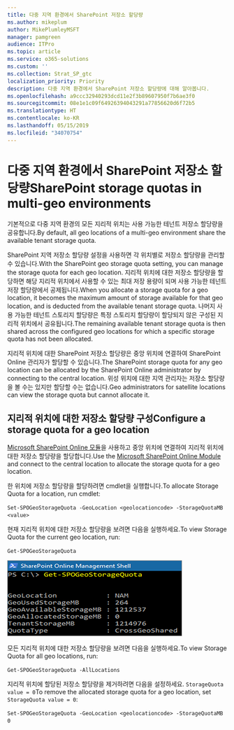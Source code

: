```yaml
---
title: 다중 지역 환경에서 SharePoint 저장소 할당량
ms.author: mikeplum
author: MikePlumleyMSFT
manager: pamgreen
audience: ITPro
ms.topic: article
ms.service: o365-solutions
ms.custom: ''
ms.collection: Strat_SP_gtc
localization_priority: Priority
description: 다중 지역 환경에서 SharePoint 저장소 할당량에 대해 알아봅니다.
ms.openlocfilehash: a9ccc32940293dcd11e2f3b89607950f7b6ae3f0
ms.sourcegitcommit: 08e1e1c09f64926394043291a77856620d6f72b5
ms.translationtype: HT
ms.contentlocale: ko-KR
ms.lasthandoff: 05/15/2019
ms.locfileid: "34070754"
---
```

# <a name="sharepoint-storage-quotas-in-multi-geo-environments"></a><span data-ttu-id="49532-103">다중 지역 환경에서 SharePoint 저장소 할당량</span><span class="sxs-lookup"><span data-stu-id="49532-103">SharePoint storage quotas in multi-geo environments</span></span>

<span data-ttu-id="49532-104">기본적으로 다중 지역 환경의 모든 지리적 위치는 사용 가능한 테넌트 저장소 할당량을 공유합니다.</span><span class="sxs-lookup"><span data-stu-id="49532-104">By default, all geo locations of a multi-geo environment share the available tenant storage quota.</span></span>

<span data-ttu-id="49532-105">SharePoint 지역 저장소 할당량 설정을 사용하면 각 위치별로 저장소 할당량을 관리할 수 있습니다.</span><span class="sxs-lookup"><span data-stu-id="49532-105">With the SharePoint geo storage quota setting, you can manage the storage quota for each geo location.</span></span> <span data-ttu-id="49532-106">지리적 위치에 대한 저장소 할당량을 할당하면 해당 지리적 위치에서 사용할 수 있는 최대 저장 용량이 되며 사용 가능한 테넌트 저장 할당량에서 공제됩니다.</span><span class="sxs-lookup"><span data-stu-id="49532-106">When you allocate a storage quota for a geo location, it becomes the maximum amount of storage available for that geo location, and is deducted from the available tenant storage quota.</span></span> <span data-ttu-id="49532-107">나머지 사용 가능한 테넌트 스토리지 할당량은 특정 스토리지 할당량이 할당되지 않은 구성된 지리적 위치에서 공유됩니다.</span><span class="sxs-lookup"><span data-stu-id="49532-107">The remaining available tenant storage quota is then shared across the configured geo locations for which a specific storage quota has not been allocated.</span></span>

<span data-ttu-id="49532-108">지리적 위치에 대한 SharePoint 저장소 할당량은 중앙 위치에 연결하여 SharePoint Online 관리자가 할당할 수 있습니다.</span><span class="sxs-lookup"><span data-stu-id="49532-108">The SharePoint storage quota for any geo location can be allocated by the SharePoint Online administrator by connecting to the central location.</span></span> <span data-ttu-id="49532-109">위성 위치에 대한 지역 관리자는 저장소 할당량을 볼 수는 있지만 할당할 수는 없습니다.</span><span class="sxs-lookup"><span data-stu-id="49532-109">Geo administrators for satellite locations can view the storage quota but cannot allocate it.</span></span>

## <a name="configure-a-storage-quota-for-a-geo-location"></a><span data-ttu-id="49532-110">지리적 위치에 대한 저장소 할당량 구성</span><span class="sxs-lookup"><span data-stu-id="49532-110">Configure a storage quota for a geo location</span></span>

<span data-ttu-id="49532-111">[Microsoft SharePoint Online 모듈](https://www.microsoft.com/en-us/download/details.aspx?id=35588 )을 사용하고 중앙 위치에 연결하여 지리적 위치에 대한 저장소 할당량을 할당합니다.</span><span class="sxs-lookup"><span data-stu-id="49532-111">Use the [Microsoft SharePoint Online Module](https://www.microsoft.com/en-us/download/details.aspx?id=35588 ) and connect to the central location to allocate the storage quota for a geo location.</span></span> 

<span data-ttu-id="49532-112">한 위치에 저장소 할당량을 할당하려면 cmdlet을 실행합니다.</span><span class="sxs-lookup"><span data-stu-id="49532-112">To allocate Storage Quota for a location, run cmdlet:</span></span>

`Set-SPOGeoStorageQuota -GeoLocation <geolocationcode> -StorageQuotaMB <value>`

<span data-ttu-id="49532-113">현재 지리적 위치에 대한 저장소 할당량을 보려면 다음을 실행하세요.</span><span class="sxs-lookup"><span data-stu-id="49532-113">To view Storage Quota for the current geo location, run:</span></span>

`Get-SPOGeoStorageQuota`

![Get-SPOGeoStorageQuota cmdlet이 표시된 PowerShell 창의 스크린 샷](media/multi-geo-storage-quota.png)

<span data-ttu-id="49532-115">모든 지리적 위치에 대한 저장소 할당량을 보려면 다음을 실행하세요.</span><span class="sxs-lookup"><span data-stu-id="49532-115">To view Storage Quota for all geo locations, run:</span></span>

`Get-SPOGeoStorageQuota -AllLocations`

<span data-ttu-id="49532-116">지리적 위치에 할당된 저장소 할당량을 제거하려면 다음을 설정하세요. `StorageQuota value = 0`</span><span class="sxs-lookup"><span data-stu-id="49532-116">To remove the allocated storage quota for a geo location, set `StorageQuota value = 0`:</span></span>

`Set-SPOGeoStorageQuota -GeoLocation <geolocationcode> -StorageQuotaMB 0`
